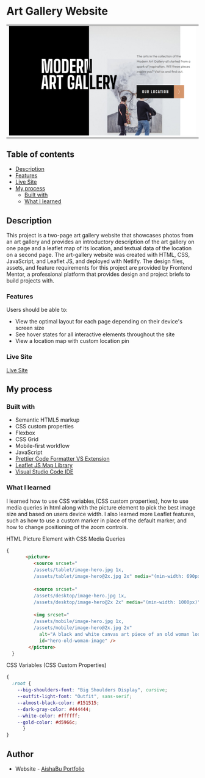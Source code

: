 # Art Gallery Website

<table>
    <tr>
    <td><img src="/assets/art-gallery-image-desktop.png"></td>
    </tr>
</table>

## Table of contents

- [Description](#description)
- [Features](#features)
- [Live Site](#live-site)
- [My process](#my-process)
  - [Built with](#built-with)
  - [What I learned](#what-i-learned)

## Description

This project is a two-page art gallery website that showcases photos from an art gallery and provides an introductory description of the art gallery on one page and a leaflet map of its location, and textual data of the location on a second page. The art-gallery website was created with HTML, CSS, JavaScript, and Leaflet JS, and deployed with Netlify. The design files, assets, and feature requirements for this project are provided by Frontend Mentor, a professional platform that provides design and project briefs to build projects with.

### Features

Users should be able to:

- View the optimal layout for each page depending on their device's screen size
- See hover states for all interactive elements throughout the site
- View a location map with custom location pin

### Live Site

[Live Site](https://modern-art-gallery-website-aishabu.netlify.app/)

## My process

### Built with

- Semantic HTML5 markup <br>
- CSS custom properties <br>
- Flexbox<br>
- CSS Grid<br>
- Mobile-first workflow<br>
- JavaScript<br>
- [Prettier Code Formatter VS Extension](https://prettier.io/)<br>
- [Leaflet JS Map Library](https://leafletjs.com/)<br>
- [Visual Studio Code IDE](https://code.visualstudio.com/)<br>

### What I learned

I learned how to use CSS variables,(CSS custom properties), how to use media queries in html along with the picture element to pick the best image size and based on users device width. I also learned more Leaflet features, such as how to use a custom marker in place of the default marker, and how to change positioning of the zoom controls.

HTML Picture Element with CSS Media Queries

```HTML Picture Element with CSS Media Queries
{
       <picture>
          <source srcset="
          /assets/tablet/image-hero.jpg 1x,
          /assets/tablet/image-hero@2x.jpg 2x" media="(min-width: 690px)" />

          <source srcset="
          /assets/desktop/image-hero.jpg 1x,
          /assets/desktop/image-hero@2x 2x" media="(min-width: 1000px)" />

          <img srcset="
          /assets/mobile/image-hero.jpg 1x,
          /assets/mobile/image-hero@2x.jpg 2x"
            alt="A black and white canvas art piece of an old woman looking ahead, not smiling, with rust brown glasses"
            id="hero-old-woman-image" />
        </picture>
  }
```

CSS Variables (CSS Custom Properties)

```CSS Variables (CSS Custom Properties)
{
  :root {
    --big-shoulders-font: "Big Shoulders Display", cursive;
    --outfit-light-font: "Outfit", sans-serif;
    --almost-black-color: #151515;
    --dark-gray-color: #444444;
    --white-color: #ffffff;
    --gold-color: #d5966c;
      }
}
```

## Author

- Website - [AishaBu Portfolio](https://aishabu-portfolio.netlify.app/)
